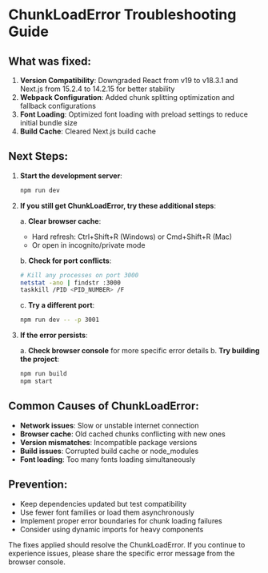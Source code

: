 # ChunkLoadError Troubleshooting Guide

## What was fixed:

1. **Version Compatibility**: Downgraded React from v19 to v18.3.1 and Next.js from 15.2.4 to 14.2.15 for better stability
2. **Webpack Configuration**: Added chunk splitting optimization and fallback configurations
3. **Font Loading**: Optimized font loading with preload settings to reduce initial bundle size
4. **Build Cache**: Cleared Next.js build cache

## Next Steps:

1. **Start the development server**:
   ```bash
   npm run dev
   ```

2. **If you still get ChunkLoadError, try these additional steps**:

   a. **Clear browser cache**:
      - Hard refresh: Ctrl+Shift+R (Windows) or Cmd+Shift+R (Mac)
      - Or open in incognito/private mode

   b. **Check for port conflicts**:
      ```bash
      # Kill any processes on port 3000
      netstat -ano | findstr :3000
      taskkill /PID <PID_NUMBER> /F
      ```

   c. **Try a different port**:
      ```bash
      npm run dev -- -p 3001
      ```

3. **If the error persists**:

   a. **Check browser console** for more specific error details
   b. **Try building the project**:
      ```bash
      npm run build
      npm start
      ```

## Common Causes of ChunkLoadError:

- **Network issues**: Slow or unstable internet connection
- **Browser cache**: Old cached chunks conflicting with new ones
- **Version mismatches**: Incompatible package versions
- **Build issues**: Corrupted build cache or node_modules
- **Font loading**: Too many fonts loading simultaneously

## Prevention:

- Keep dependencies updated but test compatibility
- Use fewer font families or load them asynchronously
- Implement proper error boundaries for chunk loading failures
- Consider using dynamic imports for heavy components

The fixes applied should resolve the ChunkLoadError. If you continue to experience issues, please share the specific error message from the browser console.
